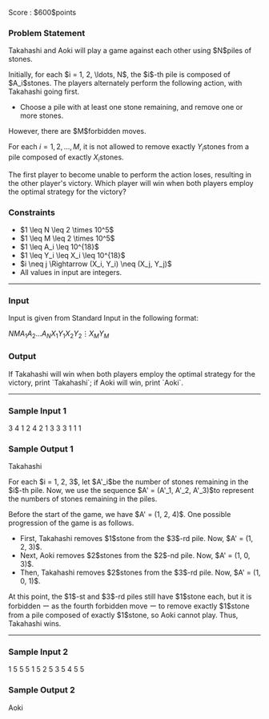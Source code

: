 
<div>

<span>

<span>

<p>
Score : $600$points
</p>

<div>

<section>

### **Problem Statement**

<p>
Takahashi and Aoki will play a game against each other using $N$piles of stones.
</p>

<p>
Initially, for each $i = 1, 2, \ldots, N$, the $i$-th pile is composed of $A_i$stones.
The players alternately perform the following action, with Takahashi going first.
</p>

<ul>

<li>
Choose a pile with at least one stone remaining, and remove one or more stones.
</li>

</ul>

<p>
However, there are $M$forbidden moves. 

For each $i = 1, 2, \ldots, M$, it is not allowed to remove exactly $Y_i$stones from a pile composed of exactly $X_i$stones.
</p>

<p>
The first player to become unable to perform the action loses, resulting in the other player's victory.
Which player will win when both players employ the optimal strategy for the victory?
</p>

</section>

</div>

<div>

<section>

### **Constraints**

<ul>

<li>
$1 \leq N \leq 2 \times 10^5$
</li>

<li>
$1 \leq M \leq 2 \times 10^5$
</li>

<li>
$1 \leq A_i \leq 10^{18}$
</li>

<li>
$1 \leq Y_i \leq X_i \leq 10^{18}$
</li>

<li>
$i \neq j \Rightarrow (X_i, Y_i) \neq (X_j, Y_j)$
</li>

<li>
All values in input are integers.
</li>

</ul>

</section>

</div>

---

<div>

<div>

<section>

### **Input**

<p>
Input is given from Standard Input in the following format:
</p>

<div>

$N$$M$$A_1$$A_2$$\ldots$$A_N$$X_1$$Y_1$$X_2$$Y_2$$\vdots$$X_M$$Y_M$
</div>

</section>

</div>

<div>

<section>

### **Output**

<p>
If Takahashi will win when both players employ the optimal strategy for the victory, print `Takahashi`; if Aoki will win, print `Aoki`.
</p>

</section>

</div>

</div>

---

<div>

<section>

### **Sample Input 1**

<div>

3 4
1 2 4
2 1
3 3
3 1
1 1

</div>

</section>

</div>

<div>

<section>

### **Sample Output 1**

<div>

Takahashi

</div>

<p>
For each $i = 1, 2, 3$, let $A'_i$be the number of stones remaining in the $i$-th pile. Now, we use the sequence $A' = (A'_1, A'_2, A'_3)$to represent the numbers of stones remaining in the piles.
</p>

<p>
Before the start of the game, we have $A' = (1, 2, 4)$. One possible progression of the game is as follows.
</p>

<ul>

<li>
First, Takahashi removes $1$stone from the $3$-rd pile. Now, $A' = (1, 2, 3)$.
</li>

<li>
Next, Aoki removes $2$stones from the $2$-nd pile. Now, $A' = (1, 0, 3)$.
</li>

<li>
Then, Takahashi removes $2$stones from the $3$-rd pile. Now, $A' = (1, 0, 1)$.
</li>

</ul>

<p>
At this point, the $1$-st and $3$-rd piles still have $1$stone each, but it is forbidden ー as the fourth forbidden move ー to remove exactly $1$stone from a pile composed of exactly $1$stone, so Aoki cannot play. Thus, Takahashi wins.
</p>

</section>

</div>

---

<div>

<section>

### **Sample Input 2**

<div>

1 5
5
5 1
5 2
5 3
5 4
5 5

</div>

</section>

</div>

<div>

<section>

### **Sample Output 2**

<div>

Aoki

</div>

</section>

</div>

</span>

</span>

</div>
